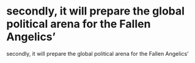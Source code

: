 # secondly, it will prepare the global political arena for the Fallen Angelics’

secondly, it will prepare the global political arena for the Fallen Angelics’